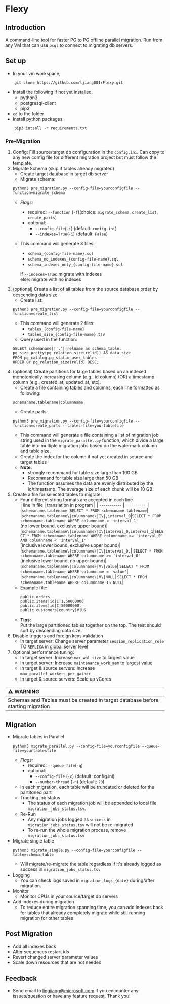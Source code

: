 # Flexy
## Introduction
A command-line tool for faster PG to PG offline parallel migration. Run from any VM that can use `psql` to connect to migrating db servers.
## Set up
* In your vm workspace, 
```
    git clone https://github.com/ljiang001/Flexy.git
```
* Install the following if not yet installed.
    * python3
    * postgresql-client
    * pip3
* `cd` to the folder
* Install python packages:
```
    pip3 intsall -r requirements.txt
```  
### Pre-Migration
1. Config: Fill source/target db configuration in the `config.ini`. Can copy to any new config file for different migration project but must follow the template.
2. Migrate Schema (skip if tables already migrated)
    * Create target database in target db server
    * Migrate schema:<br>
     ```
     python3 pre_migration.py --config-file=yourconfigfile --function=migrate_schema
     ```
    * *Flags:*
        * required: `--function` (`-f`)(choice: `migrate_schema`, `create_list`, `create_parts`)
        * optional:
            * `--config-file`(`-i`) (default: `config.ini`)
            * `--indexes=True`(`-i`) (default: `False`)
    * This command will generate 3 files:
        * `schema_{config-file-name}.sql`
        * `schema_no_indexes_{config-file-name}.sql`
        * `schema_indexes_only_{config-file-name}.sql`
    
        if `--indexes=True`: migrate with indexes
        <br>else: migrate with no indexes
3. (optional) Create a list of all tables from the source database order by descending data size
    * Create list:<br>
     ```
     python3 pre_migration.py --config-file=yourconfigfile --function=create_list
     ```
    * This command will generate 2 files:
        * `tables_{config-file-name}`
        * `tables_size_{config-file-name}.tsv`
    * Query used in the function: 
    ```
    SELECT schemaname||'.'||relname as schema_table, pg_size_pretty(pg_relation_size(relid)) AS data_size
    FROM pg_catalog.pg_statio_user_tables
    ORDER BY pg_relation_size(relid) DESC;
     ```
4. (optional) Create partitions for large tables based on an indexed monotonically increasing column (e.g., id column) (OR) a timestamp column (e.g., created_at, updated_at, etc). 
    * Create a file containing tables and columns, each line formatted as following:
    ```
    schemaname.tablename|columnname
    ```
    * Create parts:
    ```
    python3 pre_migration.py --config-file=yourconfigfile --function=create_parts --tables-file=yourtablefile
    ```
    * This command will generate a file containing a list of migration job string used in the `migrate_parallel.py` function, which divide a large table into multiple migration jobs based on the watermark column and table size.  
    * Create the index for the column if not yet created in source and target tables 
    * **Note**: 
        * strongly recommand for table size large than 100 GB
        * Recommand for table size large than 50 GB
        * The function assumes the data are evenly distributed by the id/timestamp. The average size of each chunk will be 10 GB. 
5. Create a file for selected tables to migrate:
    * Four different string formats are accepted in each line <br>
        | line in file | translation in program |
        | -----------  |----------- |
        |`schemaname.tablename` |`SELECT * FROM schemaname.tablename`|
        |`schemaname.tablename\|columnname\|I\|,interval_0`|`SELECT * FROM schemaname.tablename WHERE columnname < 'interval_1'` <br>(no lower bound, exclusive upper bound)|
        |`schemaname.tablename\|columnname\|I\|interval_0,interval_1`|`SELECT * FROM schemaname.tablename WHERE columnname >= 'interval_0' AND columnname < 'interval_1'` <br>[inclusive lower bound, exclusive upper bound)|
        |`schemaname.tablename\|columnname\|I\|interval_0,`| `SELECT * FROM schemaname.tablename WHERE columnname >= 'interval_0'` <br> [inclusive lower bound, no upper bound)|
        |`schemaname.tablename\|columnname\|V\|value`| `SELECT * FROM schemaname.tablename WHERE columnname = 'value'`|
        |`schemaname.tablename\|columnname\|V\|NULL`| `SELECT * FROM schemaname.tablename WHERE columnname IS NULL`|
    * Example file:
         ```
         public.orders
         public.items|id|I|1,50000000
         public.items|id|I|50000000,
         public.customers|country|V|US
         ```  
    * **Tips**: <br>
        Put the large partitioned tables together on the top. The rest should sort by descending data size. 
4. Disable triggers and foreign keys validation
    * In target server: Change server parameter `session_replication_role` TO `REPLICA` in global server level
5. Optional performance tuning:
    * In target server: Increase `max_wal_size` to largest value
    * In target server: Increase `maintenance_work_mem` to largest value
    * In target & source servers: Increase `max_parallel_workers_per_gather`
    * In target & source servers: Scale up vCores


| :warning: WARNING          |
|:---------------------------|
| Schemas and Tables must be created in target database before starting migration   |


## Migration
* Migrate tables in Parallel
    ```
    python3 migrate_parallel.py --config-file=yourconfigfile --queue-file=yourtablesfile
    ````
    * *Flags:*
        * required: `--queue-file`(`-q`)
        * optional:
            * `--config-file` (`-c`) (default: config.ini) 
            * `--number-thread` (`-n`) (default: `20`)
    * In each migration, each table will be truncated or deleted for the partitoned part
    * Tracking job status
        * The status of each migration job will be appended to local file `migration_jobs_status.tsv`.
    * Re-Run
        * Any migration jobs logged as `success` in `migration_jobs_status.tsv` will not be re-migrated
        * To re-run the whole migration process, remove `migration_jobs_status.tsv`
* Migrate single table
    ```
    python3 migrate_single.py --config-file=yourconfigfile --table=schema.table
    ```
    * Will migrate/re-migrate the table regardless if it's already logged as success in `migration_jobs_status.tsv`
* Logging
    * You can check logs saved in `migration_logs_{date}` during/after migration.
* Monitor
    * Monitor CPUs in your source/target db servers
* Add indexes during migration
    * To reduce entire migration spanning time, you can add indexes back for tables that already completely migrate while still running migration for other tables
## Post Migration
* Add all indexes back
* Alter sequences restart ids
* Revert changed server parameter values
* Scale down resources that are not needed
## Feedback
* Send email to lingjiang@microsoft.com if you encounter any issues/question or have any feature request. Thank you!
